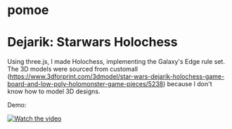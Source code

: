 # pomoe

# Dejarik: Starwars Holochess
Using three.js, I made Holochess, implementing the Galaxy's Edge rule set. The 3D models were sourced from customall (https://www.3dforprint.com/3dmodel/star-wars-dejarik-holochess-game-board-and-low-poly-holomonster-game-pieces/5238) because I don't know how to model 3D designs. 

Demo:

[![Watch the video](https://img.youtube.com/vi/3UYyDPv7BiY/0.jpg)](https://www.youtube.com/watch?v=3UYyDPv7BiY)







